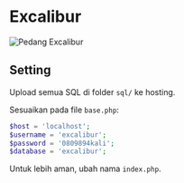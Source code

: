 # Excalibur

![Pedang Excalibur](https://i.ibb.co/THC2sq0/8317a463ed17435e7312784b536897a5.jpg)

## Setting

Upload semua SQL di folder `sql/` ke hosting.

Sesuaikan pada file `base.php`:

```php
$host = 'localhost';
$username = 'excalibur';
$password = '0809894kali';
$database = 'excalibur';
```

Untuk lebih aman, ubah nama `index.php`.
